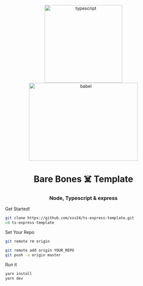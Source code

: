 <p align="center">
  <img width="250" height="250" style="flex: 1;" src="https://i0.wp.com/storage.googleapis.com/blog-images-backup/1*0ei2MOQxAzF7krm-v60wnQ.jpeg?ssl=1" alt="typescript" />
  <img width="350" height="250" style="flex: 1;" src="https://upload.wikimedia.org/wikipedia/commons/thumb/0/02/Babel_Logo.svg/1200px-Babel_Logo.svg.png" alt="babel" />
</p>

<h1 align="center">Bare Bones ☠️ Template </h1>
<h3 align="center">Node, Typescript & express</h3>

Get Started!
```bash
git clone https://github.com/xsv24/ts-express-template.git 
cd ts-express-template
```


Set Your Repo
```bash
git remote rm origin

git remote add origin YOUR_REPO
git push -u origin master
```

Run it

```bash
yarn install
yarn dev
```
